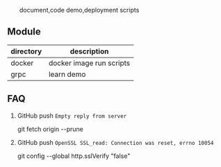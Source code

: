 &emsp;&emsp;document,code demo,deployment scripts

## Module

| directory | description              |
|-----------|--------------------------|
| docker    | docker image run scripts |
| grpc      | learn demo               |

## FAQ

1. GitHub push `Empty reply from server`


      git fetch origin --prune

2. GitHub push `OpenSSL SSL_read: Connection was reset, errno 10054`  
 

     git config --global http.sslVerify "false"